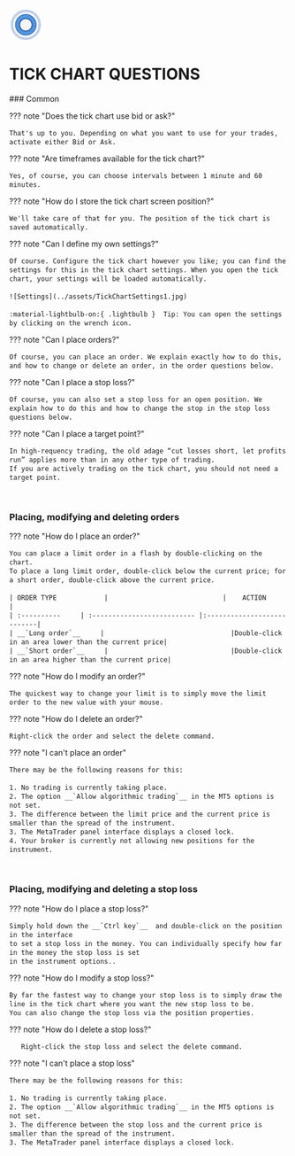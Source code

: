 
<a href="../.." title="MetaTrader-Panel" aria-label="MetaTrader-Panel">
<svg class="mobile_only" width="60" height="60" viewbox="0 0 40 40" xmlns="http://www.w3.org/2000/svg">
  <circle cx="20" cy="20" fill="none" r="12" stroke="#1750AC" stroke-width="3">
	<animate attributeName="r" from="8" to="20" dur="1.5s" begin="0s" repeatCount="indefinite"/>
	<animate attributeName="opacity" from="1" to="0" dur="1.5s" begin="0s" repeatCount="indefinite"/>
  </circle>
  <circle cx="20" cy="20" fill="#3373C4" r="13"/>
  <circle cx="20" cy="20" fill="#5494DA" r="12"/>
  <circle cx="20" cy="20" fill="#1750AC" r="8"/>
  <circle cx="20" cy="20" fill="#F5F5F5" r="7"/>
</svg>
</a>

# TICK CHART QUESTIONS
<p id="com-faq"></p>
### Common	 	 

??? note "Does the tick chart use bid or ask?"

    That's up to you. Depending on what you want to use for your trades, activate either Bid or Ask.
	
??? note "Are timeframes available for the tick chart?"

    Yes, of course, you can choose intervals between 1 minute and 60 minutes.

??? note "How do I store the tick chart screen position?"

    We'll take care of that for you. The position of the tick chart is saved automatically.

??? note "Can I define my own settings?"

	Of course. Configure the tick chart however you like; you can find the settings for this in the tick chart settings. When you open the tick chart, your settings will be loaded automatically. 
	
	![Settings](../assets/TickChartSettings1.jpg)   
	
	:material-lightbulb-on:{ .lightbulb }  Tip: You can open the settings by clicking on the wrench icon.

??? note "Can I place orders?"

    Of course, you can place an order. We explain exactly how to do this, and how to change or delete an order, in the order questions below.

??? note "Can I place a stop loss?"

    Of course, you can also set a stop loss for an open position. We explain how to do this and how to change the stop in the stop loss questions below.

??? note "Can I place a target point?"

	In high-requency trading, the old adage “cut losses short, let profits run” applies more than in any other type of trading. 
	If you are actively trading on the tick chart, you should not need a target point.
<br>
	
### Placing, modifying and deleting orders
??? note "How do I place an order?"

    You can place a limit order in a flash by double-clicking on the chart.  
	To place a long limit order, double-click below the current price; for a short order, double-click above the current price.
	
	| ORDER TYPE            |                             |    ACTION                  |
	| :----------     | :-------------------------- |:---------------------------|
	| __`Long order`__     |    							|Double-click in an area lower than the current price|
	| __`Short order`__     |    							|Double-click in an area higher than the current price|

??? note "How do I modify an order?"

    The quickest way to change your limit is to simply move the limit order to the new value with your mouse.
	
??? note "How do I delete an order?"

    Right-click the order and select the delete command.
	
??? note "I can't place an order"

    There may be the following reasons for this:  
	
    1. No trading is currently taking place.
	2. The option __`Allow algorithmic trading`__ in the MT5 options is not set.
	3. The difference between the limit price and the current price is smaller than the spread of the instrument.
	3. The MetaTrader panel interface displays a closed lock.
	4. Your broker is currently not allowing new positions for the instrument.
	
<br>

### Placing, modifying and deleting a stop loss
??? note "How do I place a stop loss?"

    Simply hold down the __`Ctrl key`__  and double-click on the position in the interface
    to set a stop loss in the money. You can individually specify how far in the money the stop loss is set 
    in the instrument options..
	
??? note "How do I modify a stop loss?"

    By far the fastest way to change your stop loss is to simply draw the line in the tick chart where you want the new stop loss to be. 
	You can also change the stop loss via the position properties.
	
??? note "How do I delete a stop loss?"

       Right-click the stop loss and select the delete command.

??? note "I can't place a stop loss"

    There may be the following reasons for this:  
	
    1. No trading is currently taking place.
	2. The option __`Allow algorithmic trading`__ in the MT5 options is not set.
	3. The difference between the stop loss and the current price is smaller than the spread of the instrument.
	3. The MetaTrader panel interface displays a closed lock.

	
<br>
<br>	
<br>
<br>
<br>